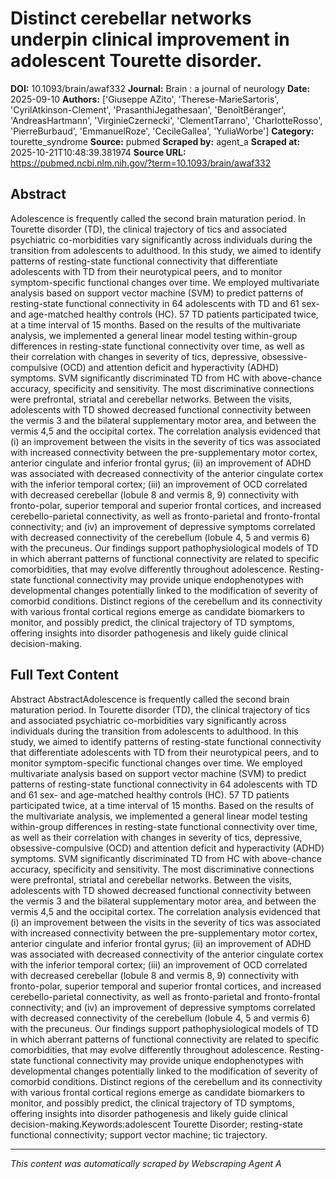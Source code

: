# Distinct cerebellar networks underpin clinical improvement in adolescent Tourette disorder.

**DOI:** 10.1093/brain/awaf332
**Journal:** Brain : a journal of neurology
**Date:** 2025-09-10
**Authors:** ['Giuseppe AZito', 'Therese-MarieSartoris', 'CyrilAtkinson-Clement', 'PrasanthiJegathesaan', 'BenoîtBéranger', 'AndreasHartmann', 'VirginieCzernecki', 'ClementTarrano', 'CharlotteRosso', 'PierreBurbaud', 'EmmanuelRoze', 'CecileGallea', 'YuliaWorbe']
**Category:** tourette_syndrome
**Source:** pubmed
**Scraped by:** agent_a
**Scraped at:** 2025-10-21T10:48:39.381974
**Source URL:** https://pubmed.ncbi.nlm.nih.gov/?term=10.1093/brain/awaf332

## Abstract

Adolescence is frequently called the second brain maturation period. In Tourette disorder (TD), the clinical trajectory of tics and associated psychiatric co-morbidities vary significantly across individuals during the transition from adolescents to adulthood. In this study, we aimed to identify patterns of resting-state functional connectivity that differentiate adolescents with TD from their neurotypical peers, and to monitor symptom-specific functional changes over time. We employed multivariate analysis based on support vector machine (SVM) to predict patterns of resting-state functional connectivity in 64 adolescents with TD and 61 sex- and age-matched healthy controls (HC). 57 TD patients participated twice, at a time interval of 15 months. Based on the results of the multivariate analysis, we implemented a general linear model testing within-group differences in resting-state functional connectivity over time, as well as their correlation with changes in severity of tics, depressive, obsessive-compulsive (OCD) and attention deficit and hyperactivity (ADHD) symptoms. SVM significantly discriminated TD from HC with above-chance accuracy, specificity and sensitivity. The most discriminative connections were prefrontal, striatal and cerebellar networks. Between the visits, adolescents with TD showed decreased functional connectivity between the vermis 3 and the bilateral supplementary motor area, and between the vermis 4,5 and the occipital cortex. The correlation analysis evidenced that (i) an improvement between the visits in the severity of tics was associated with increased connectivity between the pre-supplementary motor cortex, anterior cingulate and inferior frontal gyrus; (ii) an improvement of ADHD was associated with decreased connectivity of the anterior cingulate cortex with the inferior temporal cortex; (iii) an improvement of OCD correlated with decreased cerebellar (lobule 8 and vermis 8, 9) connectivity with fronto-polar, superior temporal and superior frontal cortices, and increased cerebello-parietal connectivity, as well as fronto-parietal and fronto-frontal connectivity; and (iv) an improvement of depressive symptoms correlated with decreased connectivity of the cerebellum (lobule 4, 5 and vermis 6) with the precuneus. Our findings support pathophysiological models of TD in which aberrant patterns of functional connectivity are related to specific comorbidities, that may evolve differently throughout adolescence. Resting-state functional connectivity may provide unique endophenotypes with developmental changes potentially linked to the modification of severity of comorbid conditions. Distinct regions of the cerebellum and its connectivity with various frontal cortical regions emerge as candidate biomarkers to monitor, and possibly predict, the clinical trajectory of TD symptoms, offering insights into disorder pathogenesis and likely guide clinical decision-making.

## Full Text Content

Abstract AbstractAdolescence is frequently called the second brain maturation period. In Tourette disorder (TD), the clinical trajectory of tics and associated psychiatric co-morbidities vary significantly across individuals during the transition from adolescents to adulthood. In this study, we aimed to identify patterns of resting-state functional connectivity that differentiate adolescents with TD from their neurotypical peers, and to monitor symptom-specific functional changes over time. We employed multivariate analysis based on support vector machine (SVM) to predict patterns of resting-state functional connectivity in 64 adolescents with TD and 61 sex- and age-matched healthy controls (HC). 57 TD patients participated twice, at a time interval of 15 months. Based on the results of the multivariate analysis, we implemented a general linear model testing within-group differences in resting-state functional connectivity over time, as well as their correlation with changes in severity of tics, depressive, obsessive-compulsive (OCD) and attention deficit and hyperactivity (ADHD) symptoms. SVM significantly discriminated TD from HC with above-chance accuracy, specificity and sensitivity. The most discriminative connections were prefrontal, striatal and cerebellar networks. Between the visits, adolescents with TD showed decreased functional connectivity between the vermis 3 and the bilateral supplementary motor area, and between the vermis 4,5 and the occipital cortex. The correlation analysis evidenced that (i) an improvement between the visits in the severity of tics was associated with increased connectivity between the pre-supplementary motor cortex, anterior cingulate and inferior frontal gyrus; (ii) an improvement of ADHD was associated with decreased connectivity of the anterior cingulate cortex with the inferior temporal cortex; (iii) an improvement of OCD correlated with decreased cerebellar (lobule 8 and vermis 8, 9) connectivity with fronto-polar, superior temporal and superior frontal cortices, and increased cerebello-parietal connectivity, as well as fronto-parietal and fronto-frontal connectivity; and (iv) an improvement of depressive symptoms correlated with decreased connectivity of the cerebellum (lobule 4, 5 and vermis 6) with the precuneus. Our findings support pathophysiological models of TD in which aberrant patterns of functional connectivity are related to specific comorbidities, that may evolve differently throughout adolescence. Resting-state functional connectivity may provide unique endophenotypes with developmental changes potentially linked to the modification of severity of comorbid conditions. Distinct regions of the cerebellum and its connectivity with various frontal cortical regions emerge as candidate biomarkers to monitor, and possibly predict, the clinical trajectory of TD symptoms, offering insights into disorder pathogenesis and likely guide clinical decision-making.Keywords:adolescent Tourette Disorder; resting-state functional connectivity; support vector machine; tic trajectory.

---
*This content was automatically scraped by Webscraping Agent A*

